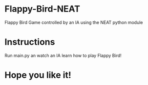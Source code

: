 # Flappy-Bird-NEAT
Flappy Bird Game controlled by an IA using the NEAT python module
# Instructions
Run main.py an watch an IA learn how to play Flappy Bird!

# Hope you like it!


